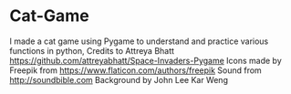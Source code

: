 # Cat-Game
I made a cat game using Pygame to understand and practice various functions in python, 
Credits to Attreya Bhatt https://github.com/attreyabhatt/Space-Invaders-Pygame
Icons made by Freepik from https://www.flaticon.com/authors/freepik 
Sound from http://soundbible.com
Background by John Lee Kar Weng
